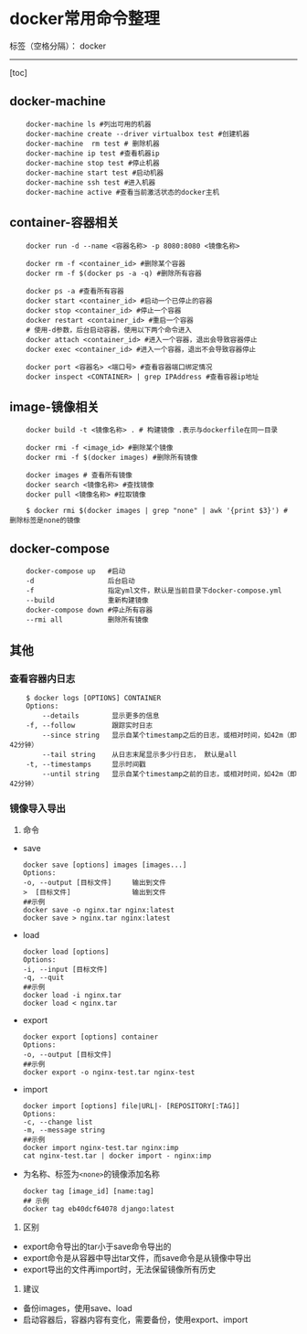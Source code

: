 ﻿# docker常用命令整理

标签（空格分隔）： docker

---
[toc]

## docker-machine

```
    docker-machine ls #列出可用的机器
    docker-machine create --driver virtualbox test #创建机器
    docker-machine  rm test # 删除机器
    docker-machine ip test #查看机器ip
    docker-machine stop test #停止机器
    docker-machine start test #启动机器
    docker-machine ssh test #进入机器
    docker-machine active #查看当前激活状态的docker主机
```

## container-容器相关
    
```
    docker run -d --name <容器名称> -p 8080:8080 <镜像名称>
    
    docker rm -f <container_id> #删除某个容器
    docker rm -f $(docker ps -a -q) #删除所有容器
    
    docker ps -a #查看所有容器
    docker start <container_id> #启动一个已停止的容器
    docker stop <container_id> #停止一个容器
    docker restart <container_id> #重启一个容器
    # 使用-d参数，后台启动容器，使用以下两个命令进入
    docker attach <container_id> #进入一个容器，退出会导致容器停止
    docker exec <container_id> #进入一个容器，退出不会导致容器停止
    
    docker port <容器名> <端口号> #查看容器端口绑定情况
    docker inspect <CONTAINER> | grep IPAddress #查看容器ip地址
```
    
## image-镜像相关

```
    docker build -t <镜像名称> . # 构建镜像 .表示与dockerfile在同一目录

    docker rmi -f <image_id> #删除某个镜像
    docker rmi -f $(docker images) #删除所有镜像
    
    docker images # 查看所有镜像
    docker search <镜像名称> #查找镜像
    docker pull <镜像名称> #拉取镜像
    
    $ docker rmi $(docker images | grep "none" | awk '{print $3}') # 删除标签是none的镜像
```

## docker-compose

```
    docker-compose up   #启动
    -d                  后台启动
    -f                  指定yml文件，默认是当前目录下docker-compose.yml
    --build             重新构建镜像
    docker-compose down #停止所有容器
    --rmi all           删除所有镜像
```

## 其他
### 查看容器内日志
```
    $ docker logs [OPTIONS] CONTAINER
    Options:
        --details        显示更多的信息
    -f, --follow         跟踪实时日志
        --since string   显示自某个timestamp之后的日志，或相对时间，如42m（即42分钟）
        --tail string    从日志末尾显示多少行日志， 默认是all
    -t, --timestamps     显示时间戳
        --until string   显示自某个timestamp之前的日志，或相对时间，如42m（即42分钟）
```
### 镜像导入导出
1. 命令
- save
    ```
    docker save [options] images [images...]
    Options:
    -o, --output [目标文件]     输出到文件
    >  [目标文件]               输出到文件
    ##示例
    docker save -o nginx.tar nginx:latest
    docker save > nginx.tar nginx:latest
    ```
    
- load
    ```
    docker load [options]
    Options:
    -i, --input [目标文件]
    -q, --quit  
    ##示例
    docker load -i nginx.tar
    docker load < nginx.tar
    ```
- export
    ```
    docker export [options] container
    Options:
    -o, --output [目标文件]
    ##示例
    docker export -o nginx-test.tar nginx-test
    ```
- import
    ```
    docker import [options] file|URL|- [REPOSITORY[:TAG]]
    Options:
    -c, --change list
    -m, --message string 
    ##示例
    docker import nginx-test.tar nginx:imp
    cat nginx-test.tar | docker import - nginx:imp
    ```
- 为名称、标签为`<none>`的镜像添加名称
    ```
    docker tag [image_id] [name:tag]
    ## 示例
    docker tag eb40dcf64078 django:latest
    ```

1. 区别
- export命令导出的tar小于save命令导出的
- export命令是从容器中导出tar文件，而save命令是从镜像中导出
- export导出的文件再import时，无法保留镜像所有历史
1. 建议
- 备份images，使用save、load
- 启动容器后，容器内容有变化，需要备份，使用export、import







